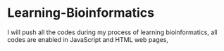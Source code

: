 # Learning-Bioinformatics
I will push all the codes during my process of learning bioinformatics, all codes are enabled in JavaScript and HTML web pages, 
